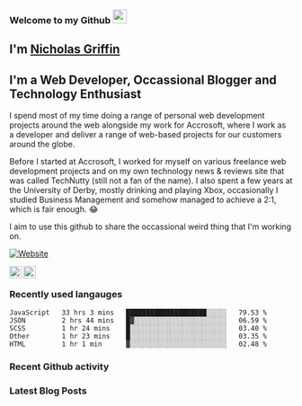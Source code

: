 ### Welcome to my Github <img src="https://media.giphy.com/media/hvRJCLFzcasrR4ia7z/giphy.gif" width="25px"/>

## I'm [Nicholas Griffin](https://nicholasgriffin.dev)

## I'm a Web Developer, Occassional Blogger and Technology Enthusiast

I spend most of my time doing a range of personal web development projects around the web alongside my work for Accrosoft, where I work as a developer and deliver a range of web-based projects for our customers around the globe.

Before I started at Accrosoft, I worked for myself on various freelance web development projects and on my own technology news & reviews site that was called TechNutty (still not a fan of the name). I also spent a few years at the University of Derby, mostly drinking and playing Xbox, occasionally I studied Business Management and somehow managed to achieve a 2:1, which is fair enough. 😂

I aim to use this github to share the occassional weird thing that I'm working on.

[![Website](https://img.shields.io/website?label=nicholasgriffin.dev&style=for-the-badge&url=https%3A%2F%2Fnicholasgriffin.dev)](https://nicholasgriffin.dev)

[<img align="left" alt="LinkindIn" width="22px" src="https://cdn.jsdelivr.net/npm/simple-icons@3.6.1/icons/linkedin.svg" />][linkedin]
[<img align="left" alt="Twitter" width="22px" src="https://cdn.jsdelivr.net/npm/simple-icons@3.6.1/icons/twitter.svg" />][twitter]

<br />

[website]: https://nicholasgriffin.dev
[twitter]: https://twitter.com/NGriffintn
[linkedin]: https://youtube.com/nicholasgriffin-gb

### Recently used langauges

<!--START_SECTION:waka-->
```text
JavaScript   33 hrs 3 mins   ████████████████████░░░░░   79.53 % 
JSON         2 hrs 44 mins   █▓░░░░░░░░░░░░░░░░░░░░░░░   06.59 % 
SCSS         1 hr 24 mins    █░░░░░░░░░░░░░░░░░░░░░░░░   03.40 % 
Other        1 hr 23 mins    █░░░░░░░░░░░░░░░░░░░░░░░░   03.35 % 
HTML         1 hr 1 min      ▓░░░░░░░░░░░░░░░░░░░░░░░░   02.48 % 
```
<!--END_SECTION:waka-->

### Recent Github activity

<!--START_SECTION:activity-->
<!--END_SECTION:activity-->

### Latest Blog Posts

<!--- BLOG-POST-LIST:START -->

<!--- BLOG-POST-LIST:END -->
